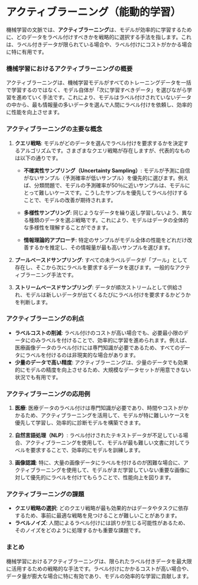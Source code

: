 # アクティブラーニング（能動的学習）

機械学習の文脈では、**アクティブラーニング**は、モデルが効率的に学習するために、どのデータをラベル付けすべきかを戦略的に選択する手法を指します。これは、ラベル付きデータが限られている場合や、ラベル付けにコストがかかる場合に特に有用です。

### 機械学習におけるアクティブラーニングの概要
アクティブラーニングは、機械学習モデルがすべてのトレーニングデータを一括で学習するのではなく、モデル自体が「次に学習すべきデータ」を選びながら学習を進めていく手法です。これにより、モデルはラベル付けされていないデータの中から、最も情報量の多いデータを選んで人間にラベル付けを依頼し、効率的に性能を向上させます。

### アクティブラーニングの主要な概念
1. **クエリ戦略**: モデルがどのデータを選んでラベル付けを要求するかを決定するアルゴリズムです。さまざまなクエリ戦略が存在しますが、代表的なものは以下の通りです。
   
   - **不確実性サンプリング（Uncertainty Sampling）**: モデルが予測に自信がないサンプル（予測確率が低いサンプル）を優先的に選びます。例えば、分類問題で、モデルの予測確率が50％に近いサンプルは、モデルにとって難しいケースです。こうしたサンプルを優先してラベル付けすることで、モデルの改善が期待されます。
   
   - **多様性サンプリング**: 同じようなデータを繰り返し学習しないよう、異なる種類のデータを選ぶ戦略です。これにより、モデルはデータの全体的な多様性を理解することができます。

   - **情報理論的アプローチ**: 特定のサンプルがモデル全体の性能をどれだけ改善するかを推定し、その情報量が最も高いサンプルを選びます。

2. **プールベースドサンプリング**: すべての未ラベルデータが「プール」として存在し、そこから次にラベルを要求するデータを選びます。一般的なアクティブラーニング手法です。

3. **ストリームベースドサンプリング**: データが順次ストリームとして供給され、モデルは新しいデータが出てくるたびにラベル付けを要求するかどうかを判断します。

### アクティブラーニングの利点
- **ラベルコストの削減**: ラベル付けのコストが高い場合でも、必要最小限のデータにのみラベルを付けることで、効率的に学習を進められます。例えば、医療画像データのラベル付けには専門知識が必要であるため、すべてのデータにラベルを付けるのは非現実的な場合があります。
- **少量のデータで高い精度**: アクティブラーニングは、少量のデータでも効果的にモデルの精度を向上させるため、大規模なデータセットが用意できない状況でも有用です。

### アクティブラーニングの応用例
1. **医療**: 医療データのラベル付けは専門知識が必要であり、時間やコストがかかるため、アクティブラーニングを活用して、モデルが特に難しいケースを優先して学習し、効率的に診断モデルを構築できます。
   
2. **自然言語処理（NLP）**: ラベル付けされたテキストデータが不足している場合、アクティブラーニングを使用して、モデルが最も難しい文書に対してラベルを要求することで、効率的にモデルを訓練します。

3. **画像認識**: 特に、大量の画像データにラベルを付けるのが困難な場合に、アクティブラーニングを使用して、モデルがまだ学習していない重要な画像に対して優先的にラベルを付けてもらうことで、性能向上を図ります。

### アクティブラーニングの課題
- **クエリ戦略の選択**: どのクエリ戦略が最も効果的かはデータやタスクに依存するため、事前に最適な戦略を見つけることが難しいことがあります。
- **ラベルノイズ**: 人間によるラベル付けには誤りが生じる可能性があるため、そのノイズをどのように処理するかも重要な課題です。

### まとめ
機械学習におけるアクティブラーニングは、限られたラベル付きデータを最大限に活用するための戦略的な手法です。ラベル付けにかかるコストが高い場合や、データ量が膨大な場合に特に有効であり、モデルの効率的な学習に貢献します。
